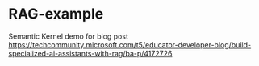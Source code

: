 # RAG-example
Semantic Kernel demo for blog post https://techcommunity.microsoft.com/t5/educator-developer-blog/build-specialized-ai-assistants-with-rag/ba-p/4172726
